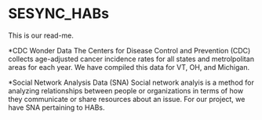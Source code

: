# SESYNC_HABs
This is our read-me.

*CDC Wonder Data
The Centers for Disease Control and Prevention (CDC) collects age-adjusted cancer incidence rates for all states and metrolpolitan areas for each year. We have compiled this data for VT, OH, and Michigan.

*Social Network Analysis Data (SNA)
Social network analyis is a method for analyzing relationships between people or organizations in terms of how they communicate or share resources about an issue. For our project, we have SNA pertaining to HABs. 
